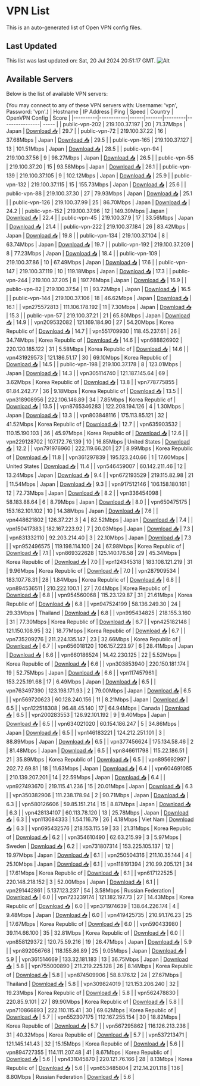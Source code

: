 # VPN List

This is an auto-generated list of Open VPN config files.

## Last Updated

This list was last updated on: Sat, 20 Jul 2024 20:51:17 GMT.
![Alt](https://repobeats.axiom.co/api/embed/186b98318ef1479477931607c1ad7d823f12451f.svg "Repobeats analytics image")

## Available Servers

Below is the list of available VPN servers:

(You may connect to any of these VPN servers with: Username: 'vpn', Password: 'vpn'.)
| Hostname | IP Address | Ping | Speed | Country | OpenVPN Config | Score |
|----------|------------|------|-------|---------|----------------| ----- |
| public-vpn-202 | 219.100.37.197 | 20 | 71.37Mbps | Japan | [Download 📥](./configs/server_0_JP.ovpn) | 29.7 |
| public-vpn-72 | 219.100.37.22 | 16 | 37.68Mbps | Japan | [Download 📥](./configs/server_1_JP.ovpn) | 29.5 |
| public-vpn-165 | 219.100.37.127 | 13 | 101.51Mbps | Japan | [Download 📥](./configs/server_2_JP.ovpn) | 28.5 |
| public-vpn-94 | 219.100.37.56 | 9 | 98.27Mbps | Japan | [Download 📥](./configs/server_3_JP.ovpn) | 26.5 |
| public-vpn-55 | 219.100.37.20 | 15 | 93.58Mbps | Japan | [Download 📥](./configs/server_4_JP.ovpn) | 26.1 |
| public-vpn-139 | 219.100.37.105 | 9 | 102.12Mbps | Japan | [Download 📥](./configs/server_5_JP.ovpn) | 25.9 |
| public-vpn-132 | 219.100.37.115 | 15 | 155.73Mbps | Japan | [Download 📥](./configs/server_6_JP.ovpn) | 25.6 |
| public-vpn-88 | 219.100.37.30 | 27 | 79.93Mbps | Japan | [Download 📥](./configs/server_7_JP.ovpn) | 25.1 |
| public-vpn-126 | 219.100.37.99 | 25 | 86.70Mbps | Japan | [Download 📥](./configs/server_8_JP.ovpn) | 24.2 |
| public-vpn-152 | 219.100.37.96 | 12 | 149.39Mbps | Japan | [Download 📥](./configs/server_9_JP.ovpn) | 22.4 |
| public-vpn-45 | 219.100.37.9 | 17 | 33.56Mbps | Japan | [Download 📥](./configs/server_10_JP.ovpn) | 21.4 |
| public-vpn-222 | 219.100.37.184 | 26 | 83.42Mbps | Japan | [Download 📥](./configs/server_11_JP.ovpn) | 19.8 |
| public-vpn-134 | 219.100.37.104 | 8 | 63.74Mbps | Japan | [Download 📥](./configs/server_12_JP.ovpn) | 19.7 |
| public-vpn-192 | 219.100.37.209 | 8 | 77.23Mbps | Japan | [Download 📥](./configs/server_13_JP.ovpn) | 18.4 |
| public-vpn-109 | 219.100.37.86 | 10 | 67.49Mbps | Japan | [Download 📥](./configs/server_14_JP.ovpn) | 17.6 |
| public-vpn-147 | 219.100.37.119 | 10 | 119.18Mbps | Japan | [Download 📥](./configs/server_15_JP.ovpn) | 17.3 |
| public-vpn-244 | 219.100.37.205 | 8 | 197.76Mbps | Japan | [Download 📥](./configs/server_16_JP.ovpn) | 16.9 |
| public-vpn-82 | 219.100.37.54 | 11 | 93.72Mbps | Japan | [Download 📥](./configs/server_17_JP.ovpn) | 16.5 |
| public-vpn-144 | 219.100.37.106 | 18 | 46.62Mbps | Japan | [Download 📥](./configs/server_18_JP.ovpn) | 16.1 |
| vpn275572813 | 111.106.178.192 | 11 | 7.30Mbps | Japan | [Download 📥](./configs/server_19_JP.ovpn) | 15.3 |
| public-vpn-57 | 219.100.37.21 | 21 | 65.80Mbps | Japan | [Download 📥](./configs/server_20_JP.ovpn) | 14.9 |
| vpn209532082 | 121.169.184.90 | 27 | 54.20Mbps | Korea Republic of | [Download 📥](./configs/server_21_KR.ovpn) | 14.7 |
| vpn551709930 | 118.45.237.61 | 26 | 34.74Mbps | Korea Republic of | [Download 📥](./configs/server_22_KR.ovpn) | 14.6 |
| vpn688826902 | 220.120.185.122 | 31 | 5.58Mbps | Korea Republic of | [Download 📥](./configs/server_23_KR.ovpn) | 14.6 |
| vpn431929573 | 121.186.51.17 | 30 | 69.10Mbps | Korea Republic of | [Download 📥](./configs/server_24_KR.ovpn) | 14.5 |
| public-vpn-198 | 219.100.37.178 | 8 | 123.01Mbps | Japan | [Download 📥](./configs/server_25_JP.ovpn) | 14.3 |
| vpn305114740 | 121.187.145.64 | 69 | 3.62Mbps | Korea Republic of | [Download 📥](./configs/server_26_KR.ovpn) | 13.8 |
| vpn778775855 | 61.84.242.77 | 36 | 9.18Mbps | Korea Republic of | [Download 📥](./configs/server_27_KR.ovpn) | 13.5 |
| vpn318908956 | 222.106.146.89 | 34 | 7.85Mbps | Korea Republic of | [Download 📥](./configs/server_28_KR.ovpn) | 13.5 |
| vpn8765346283 | 122.208.194.126 | 4 | 1.30Mbps | Japan | [Download 📥](./configs/server_29_JP.ovpn) | 13.3 |
| vpn803848116 | 175.113.85.121 | 32 | 41.52Mbps | Korea Republic of | [Download 📥](./configs/server_30_KR.ovpn) | 12.7 |
| vpn635903532 | 110.15.190.103 | 36 | 45.97Mbps | Korea Republic of | [Download 📥](./configs/server_31_KR.ovpn) | 12.6 |
| vpn229128702 | 107.172.76.139 | 10 | 16.85Mbps | United States | [Download 📥](./configs/server_32_US.ovpn) | 12.2 |
| vpn791976960 | 222.119.66.201 | 27 | 8.99Mbps | Korea Republic of | [Download 📥](./configs/server_33_KR.ovpn) | 11.8 |
| vpn361297839 | 195.123.240.66 | 1 | 17.60Mbps | United States | [Download 📥](./configs/server_34_US.ovpn) | 11.4 |
| vpn546459007 | 60.142.211.46 | 12 | 13.24Mbps | Japan | [Download 📥](./configs/server_35_JP.ovpn) | 9.4 |
| vpn672193529 | 219.115.82.98 | 21 | 11.54Mbps | Japan | [Download 📥](./configs/server_36_JP.ovpn) | 9.3 |
| vpn917512146 | 106.158.180.161 | 12 | 72.73Mbps | Japan | [Download 📥](./configs/server_37_JP.ovpn) | 8.2 |
| vpn336454098 | 58.183.88.64 | 6 | 8.79Mbps | Japan | [Download 📥](./configs/server_38_JP.ovpn) | 8.0 |
| vpn650475175 | 153.162.101.102 | 10 | 14.38Mbps | Japan | [Download 📥](./configs/server_39_JP.ovpn) | 7.6 |
| vpn448621802 | 126.37.221.3 | 4 | 82.52Mbps | Japan | [Download 📥](./configs/server_40_JP.ovpn) | 7.4 |
| vpn150417383 | 182.167.223.92 | 7 | 20.03Mbps | Japan | [Download 📥](./configs/server_41_JP.ovpn) | 7.3 |
| vpn831332110 | 92.203.214.40 | 3 | 22.10Mbps | Japan | [Download 📥](./configs/server_42_JP.ovpn) | 7.3 |
| vpn952496575 | 119.198.114.100 | 24 | 67.98Mbps | Korea Republic of | [Download 📥](./configs/server_43_KR.ovpn) | 7.1 |
| vpn869322628 | 125.140.176.58 | 29 | 45.34Mbps | Korea Republic of | [Download 📥](./configs/server_44_KR.ovpn) | 7.0 |
| vpn124345318 | 183.108.121.219 | 31 | 9.96Mbps | Korea Republic of | [Download 📥](./configs/server_45_KR.ovpn) | 7.0 |
| vpn287909534 | 183.107.78.31 | 28 | 1.84Mbps | Korea Republic of | [Download 📥](./configs/server_46_KR.ovpn) | 6.8 |
| vpn894536511 | 210.222.100.1 | 27 | 7.04Mbps | Korea Republic of | [Download 📥](./configs/server_47_KR.ovpn) | 6.8 |
| vpn954560068 | 115.23.129.87 | 31 | 21.61Mbps | Korea Republic of | [Download 📥](./configs/server_48_KR.ovpn) | 6.8 |
| vpn947524199 | 58.136.249.30 | 24 | 29.33Mbps | Thailand | [Download 📥](./configs/server_49_TH.ovpn) | 6.8 |
| vpn995434825 | 218.155.3.160 | 31 | 77.30Mbps | Korea Republic of | [Download 📥](./configs/server_50_KR.ovpn) | 6.7 |
| vpn425182148 | 121.150.108.95 | 32 | 18.77Mbps | Korea Republic of | [Download 📥](./configs/server_51_KR.ovpn) | 6.7 |
| vpn735209276 | 211.224.135.147 | 23 | 32.66Mbps | Korea Republic of | [Download 📥](./configs/server_52_KR.ovpn) | 6.7 |
| vpn656018120 | 106.157.223.97 | 6 | 28.41Mbps | Japan | [Download 📥](./configs/server_53_JP.ovpn) | 6.6 |
| vpn660186524 | 14.42.230.125 | 22 | 5.52Mbps | Korea Republic of | [Download 📥](./configs/server_54_KR.ovpn) | 6.6 |
| vpn303853940 | 220.150.181.174 | 19 | 52.75Mbps | Japan | [Download 📥](./configs/server_55_JP.ovpn) | 6.6 |
| vpn117457961 | 153.225.191.68 | 17 | 6.49Mbps | Japan | [Download 📥](./configs/server_56_JP.ovpn) | 6.5 |
| vpn763497390 | 123.198.171.93 | 2 | 79.00Mbps | Japan | [Download 📥](./configs/server_57_JP.ovpn) | 6.5 |
| vpn569720623 | 60.128.240.156 | 11 | 8.21Mbps | Japan | [Download 📥](./configs/server_58_JP.ovpn) | 6.5 |
| vpn122518308 | 96.48.45.140 | 17 | 64.94Mbps | Canada | [Download 📥](./configs/server_59_CA.ovpn) | 6.5 |
| vpn200283553 | 126.92.101.192 | 9 | 9.40Mbps | Japan | [Download 📥](./configs/server_60_JP.ovpn) | 6.5 |
| vpn634021020 | 60.154.186.247 | 5 | 34.86Mbps | Japan | [Download 📥](./configs/server_61_JP.ovpn) | 6.5 |
| vpn146183221 | 124.212.251.101 | 3 | 88.89Mbps | Japan | [Download 📥](./configs/server_62_JP.ovpn) | 6.5 |
| vpn377456624 | 175.134.58.46 | 2 | 81.48Mbps | Japan | [Download 📥](./configs/server_63_JP.ovpn) | 6.5 |
| vpn846611798 | 115.22.186.51 | 21 | 35.89Mbps | Korea Republic of | [Download 📥](./configs/server_64_KR.ovpn) | 6.5 |
| vpn895692997 | 202.72.69.81 | 18 | 11.63Mbps | Japan | [Download 📥](./configs/server_65_JP.ovpn) | 6.4 |
| vpn604691085 | 210.139.207.201 | 14 | 22.59Mbps | Japan | [Download 📥](./configs/server_66_JP.ovpn) | 6.4 |
| vpn927493670 | 219.115.41.236 | 15 | 20.01Mbps | Japan | [Download 📥](./configs/server_67_JP.ovpn) | 6.3 |
| vpn350382906 | 111.238.178.94 | 2 | 90.71Mbps | Japan | [Download 📥](./configs/server_68_JP.ovpn) | 6.3 |
| vpn580126606 | 59.85.151.214 | 15 | 8.87Mbps | Japan | [Download 📥](./configs/server_69_JP.ovpn) | 6.3 |
| vpn428134107 | 60.113.78.120 | 13 | 25.78Mbps | Japan | [Download 📥](./configs/server_70_JP.ovpn) | 6.3 |
| vpn113084333 | 1.54.116.79 | 26 | 4.18Mbps | Viet Nam | [Download 📥](./configs/server_71_VN.ovpn) | 6.3 |
| vpn695432576 | 218.153.115.59 | 33 | 21.31Mbps | Korea Republic of | [Download 📥](./configs/server_72_KR.ovpn) | 6.2 |
| vpn354610490 | 62.63.215.99 | 3 | 5.97Mbps | Sweden | [Download 📥](./configs/server_73_SE.ovpn) | 6.2 |
| vpn731807314 | 153.225.105.137 | 12 | 19.97Mbps | Japan | [Download 📥](./configs/server_74_JP.ovpn) | 6.1 |
| vpn250504316 | 211.10.35.144 | 4 | 25.10Mbps | Japan | [Download 📥](./configs/server_75_JP.ovpn) | 6.1 |
| vpn118191394 | 210.99.205.121 | 34 | 17.61Mbps | Korea Republic of | [Download 📥](./configs/server_76_KR.ovpn) | 6.1 |
| vpn617122525 | 220.148.218.152 | 3 | 52.00Mbps | Japan | [Download 📥](./configs/server_77_JP.ovpn) | 6.1 |
| vpn291442861 | 5.137.123.237 | 54 | 3.58Mbps | Russian Federation | [Download 📥](./configs/server_78_RU.ovpn) | 6.0 |
| vpn723239174 | 121.182.197.73 | 27 | 14.43Mbps | Korea Republic of | [Download 📥](./configs/server_79_KR.ovpn) | 6.0 |
| vpn371974639 | 138.64.226.174 | 4 | 9.48Mbps | Japan | [Download 📥](./configs/server_80_JP.ovpn) | 6.0 |
| vpn419425735 | 210.91.176.23 | 25 | 17.67Mbps | Korea Republic of | [Download 📥](./configs/server_81_KR.ovpn) | 6.0 |
| vpn590433980 | 39.114.66.100 | 35 | 32.81Mbps | Korea Republic of | [Download 📥](./configs/server_82_KR.ovpn) | 6.0 |
| vpn858129372 | 120.75.59.216 | 19 | 26.47Mbps | Japan | [Download 📥](./configs/server_83_JP.ovpn) | 5.9 |
| vpn892056768 | 118.155.86.89 | 25 | 9.05Mbps | Japan | [Download 📥](./configs/server_84_JP.ovpn) | 5.9 |
| vpn361514669 | 133.32.181.183 | 13 | 36.75Mbps | Japan | [Download 📥](./configs/server_85_JP.ovpn) | 5.8 |
| vpn755000890 | 211.219.225.128 | 26 | 8.14Mbps | Korea Republic of | [Download 📥](./configs/server_86_KR.ovpn) | 5.8 |
| vpn874509906 | 58.8.176.12 | 24 | 27.67Mbps | Thailand | [Download 📥](./configs/server_87_TH.ovpn) | 5.8 |
| vpn309824019 | 121.153.206.240 | 32 | 19.23Mbps | Korea Republic of | [Download 📥](./configs/server_88_KR.ovpn) | 5.8 |
| vpn562478830 | 220.85.9.101 | 27 | 89.90Mbps | Korea Republic of | [Download 📥](./configs/server_89_KR.ovpn) | 5.8 |
| vpn710866893 | 222.110.115.41 | 30 | 69.62Mbps | Korea Republic of | [Download 📥](./configs/server_90_KR.ovpn) | 5.7 |
| vpn552307175 | 112.167.255.154 | 30 | 18.82Mbps | Korea Republic of | [Download 📥](./configs/server_91_KR.ovpn) | 5.7 |
| vpn567295862 | 116.126.213.236 | 31 | 40.32Mbps | Korea Republic of | [Download 📥](./configs/server_92_KR.ovpn) | 5.7 |
| vpn537213471 | 121.145.141.43 | 32 | 15.15Mbps | Korea Republic of | [Download 📥](./configs/server_93_KR.ovpn) | 5.6 |
| vpn894727355 | 114.111.207.48 | 41 | 8.67Mbps | Korea Republic of | [Download 📥](./configs/server_94_KR.ovpn) | 5.6 |
| vpn431045870 | 220.121.76.166 | 28 | 8.13Mbps | Korea Republic of | [Download 📥](./configs/server_95_KR.ovpn) | 5.6 |
| vpn653485804 | 212.14.201.118 | 136 | 8.80Mbps | Russian Federation | [Download 📥](./configs/server_96_RU.ovpn) | 5.6 |
